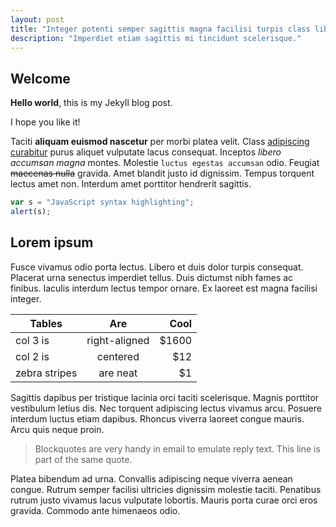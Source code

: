 ```yaml
---
layout: post
title: "Integer potenti semper sagittis magna facilisi turpis class libero sapien."
description: "Imperdiet etiam sagittis mi tincidunt scelerisque."
---
```


## Welcome

**Hello world**, this is my Jekyll blog post.

I hope you like it!

Taciti **aliquam euismod nascetur** per morbi platea velit. Class [adipiscing curabitur](#) purus aliquet vulputate lacus consequat. Inceptos _libero accumsan magna_ montes. Molestie `luctus egestas accumsan` odio. Feugiat ~~maecenas nulla~~ gravida. Amet blandit justo id dignissim. Tempus torquent lectus amet non. Interdum amet porttitor hendrerit sagittis.

```js
var s = "JavaScript syntax highlighting";
alert(s);
```

## Lorem ipsum

Fusce vivamus odio porta lectus. Libero et duis dolor turpis consequat. Placerat urna senectus imperdiet tellus. Duis dictumst nibh fames ac finibus. Iaculis interdum lectus tempor ornare. Ex laoreet est magna facilisi integer.

| Tables        | Are           | Cool  |
| ------------- |:-------------:| -----:|
| col 3 is      | right-aligned | $1600 |
| col 2 is      | centered      |   $12 |
| zebra stripes | are neat      |    $1 |

Sagittis dapibus per tristique lacinia orci taciti scelerisque. Magnis porttitor vestibulum letius dis. Nec torquent adipiscing lectus vivamus arcu. Posuere interdum luctus etiam dapibus. Rhoncus viverra laoreet congue mauris. Arcu quis neque proin.

> Blockquotes are very handy in email to emulate reply text.
> This line is part of the same quote.

Platea bibendum ad urna. Convallis adipiscing neque viverra aenean congue. Rutrum semper facilisi ultricies dignissim molestie taciti. Penatibus rutrum justo vivamus lacus vulputate lobortis. Mauris porta curae orci eros gravida. Commodo ante himenaeos odio.
